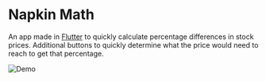 # Napkin Math

An app made in [Flutter](https://flutter.dev) to quickly calculate percentage differences in stock prices.
Additional buttons to quickly determine what the price would need to reach to get that percentage.



![Demo](https://user-images.githubusercontent.com/73316704/141601764-351ab76d-3a2e-4d28-aaa7-937671aec669.png)
